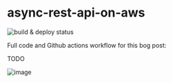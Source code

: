 # async-rest-api-on-aws

![build & deploy status](https://github.com/ziedbentahar/async-rest-api-on-aws/actions/workflows/main-pipeline.yml/badge.svg)

Full code and Github actions workflow for this bog post:

TODO

![image](https://user-images.githubusercontent.com/6813975/232442853-bd45ba55-c348-4801-ac27-9e46d5c60e22.png)
